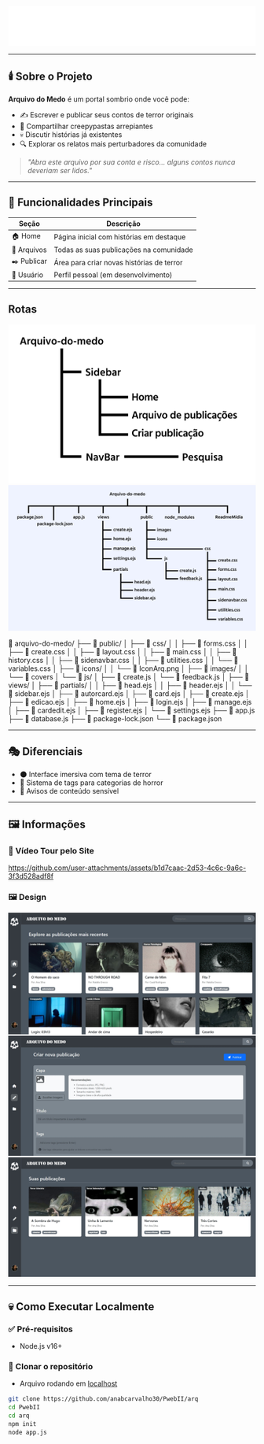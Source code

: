 ![arq](ReadmeMidia/Titulo.png)

---

## 🕯️ Sobre o Projeto

**Arquivo do Medo** é um portal sombrio onde você pode:

- ✍️ Escrever e publicar seus contos de terror originais  
- 📂 Compartilhar creepypastas arrepiantes  
- 💀 Discutir histórias já existentes  
- 🔍 Explorar os relatos mais perturbadores da comunidade  

> *"Abra este arquivo por sua conta e risco... alguns contos nunca deveriam ser lidos."*

---

## 🧟 Funcionalidades Principais

| Seção         | Descrição                                        |
|---------------|--------------------------------------------------|
| 🏠 Home        | Página inicial com histórias em destaque         |
| 📁 Arquivos    | Todas as suas publicações na comunidade          |
| ✒️ Publicar    | Área para criar novas histórias de terror        |
| 👤 Usuário     | Perfil pessoal (em desenvolvimento)              |

---

## Rotas

![arq](ReadmeMidia/Rotas.png)
![arq](ReadmeMidia/Caminho.png)

📁 arquivo-do-medo/
├── 📁 public/
│   ├── 📁 css/
│   │   ├── 📄 forms.css
│   │   ├── 📄 create.css
│   │   ├── 📄 layout.css
│   │   ├── 📄 main.css
│   │   ├── 📄 history.css
│   │   ├── 📄 sidenavbar.css
│   │   ├── 📄 utilities.css
│   │   └── 📄 variables.css
│   ├── 📁 icons/
│   │   └── 📄 IconArq.png
│   ├── 📁 images/
│   │   └── 📁 covers
│   └── 📁 js/
│       ├── 📄 create.js
│       └── 📄 feedback.js
│
├── 📁 views/
│   ├── 📁 partials/
│   │   ├── 📄 head.ejs
│   │   ├── 📄 header.ejs
│   │   └── 📄 sidebar.ejs
│   ├── 📄 autorcard.ejs
│   ├── 📄 card.ejs
│   ├── 📄 create.ejs
│   ├── 📄 edicao.ejs
│   ├── 📄 home.ejs
│   ├── 📄 login.ejs
│   ├── 📄 manage.ejs
│   ├── 📄 cardedit.ejs
│   ├── 📄 register.ejs
│   └── 📄 settings.ejs
├── 📄 app.js
├── 📄 database.js
├── 📄 package-lock.json
└── 📄 package.json

---

## 🎭 Diferenciais

- 🌑 Interface imersiva com tema de terror  
- 🔖 Sistema de tags para categorias de horror  
- 🚫 Avisos de conteúdo sensível  

---

## 🖼️ Informações

### 🎥 Vídeo Tour pelo Site



https://github.com/user-attachments/assets/b1d7caac-2d53-4c6c-9a6c-3f3d528adf8f



### 🖼️ Design

![arq](ReadmeMidia/Home.jpeg)
![arq](ReadmeMidia/Criar.jpeg)
![arq](ReadmeMidia/Arquivo.jpeg)

---

## 💀 Como Executar Localmente

### ✅ Pré-requisitos

- Node.js v16+  

### 📂 Clonar o repositório

- Arquivo rodando em [localhost](http://localhost:3000/)

```bash
git clone https://github.com/anabcarvalho30/PwebII/arq
cd PwebII
cd arq
npm init
node app.js

